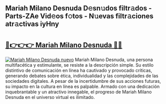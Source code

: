 ## Mariah Milano Desnuda D𝚎sn𝚞dos filtr𝚊dos - Parts-ZAe Vid𝚎os f𝚘tos - N𝚞evas filtr𝚊ciones atr𝚊ctivas iyHny

# <h2><a href="http://mbc39o.tromn.icu/?c=Mariah+Milano+Desnuda">🔗👉👉👉 Mariah Milano Desnuda 🔗🔗</a></h2>

[![Mariah Milano Desnuda nuevo](https://i.imgur.com/pEAQMta.gif)](http://mbc39o.tromn.icu/?c=Mariah+Milano+Desnuda)
Mariah Milano Desnuda, una persona multifacética y estimulante, se resiste a la descripción simple. Su estilo distintivo de comunicación en línea ha cautivado y provocado críticas, generando debates sobre ética, individualidad y las complejidades de las sociedades digitales. A pesar de la incertidumbre de sus acciones futuras, su impacto en la cultura en línea es palpable. Armado con una dedicación inquebrantable y un atractivo innegable, el progreso de Mariah Milano Desnuda en el universo virtual es ilimitado.
